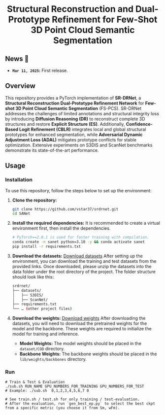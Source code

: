 <h1 align="center">Structural Reconstruction and Dual-Prototype Refinement for
Few-Shot 3D Point Cloud Semantic Segmentation</h1>


## News :newspaper:
* **`Mar 11, 2025`:** First release.

## Overview  
This repository provides a PyTorch implementation of **SR-DRNet**, a **Structural Reconstruction Dual-Prototype Refinement Network** for **Few-shot 3D Point Cloud Semantic Segmentation** (FS-PCS). SR-DRNet addresses the challenges of limited annotations and structural integrity loss by introducing **Diffusion Reasoning (DR)** to reconstruct complete 3D structures and restore **Explicit Structure (ES)**. Additionally, **Confidence-Based Logit Refinement (CBLR)** integrates local and global structural prototypes for enhanced segmentation, while **Adversarial Dynamic Adjustment Loss (ADAL)** mitigates prototype conflicts for stable optimization. Extensive experiments on S3DIS and ScanNet benchmarks demonstrate its state-of-the-art performance.

## Usage

### Installation
To use this repository, follow the steps below to set up the environment:

1. **Clone the repository:**
   ```bash
   git clone https://github.com/vstar37/srdrnet.git
   cd SANet

2.	**Install the required dependencies:**
    It is recommended to create a virtual environment first, then install the dependencies.
    ```bash
    # PyTorch==2.0.1 is used for faster training with compilation.
    conda create -n sanet python=3.10 -y && conda activate sanet
    pip install -r requirements.txt

3. **Download the datasets:**
   [Download datasets](https://drive.google.com/drive/folders/1ehBdZcQWRVshFxR2u7-E1Uv-fwhkdOiE?usp=drive_link)
    After setting up the environment, you can download the training and test datasets from the provided links. Once downloaded, please unzip the datasets into the data folder under the root directory of the project. The folder structure should look like this:
   ```bash
   srdrnet/
   ├── datasets/
   │   ├── S3DIS/
   │   ├── ScanNet/
   ├── requirements.txt
   └── … (other project files)
4. **Download the weights:**
   [Download weights](https://drive.google.com/drive/folders/1ehBdZcQWRVshFxR2u7-E1Uv-fwhkdOiE?usp=drive_link)
   After downloading the datasets, you will need to download the pretrained weights for the model and the backbone. These weights are required to initialize the model for training and inference.

   - **Model Weights:** The model weights should be placed in the `dataset/COD` directory.
   - **Backbone Weights:** The backbone weights should be placed in the `lib/weights/backbones` directory.

### Run
```shell
# Train & Test & Evaluation
./sub.sh RUN_NAME GPU_NUMBERS_FOR_TRAINING GPU_NUMBERS_FOR_TEST
# Example: ./sub.sh  0,1,2,3,4,5,6,7 0

# See train.sh / test.sh for only training / test-evaluation.
# After the evaluation, run `gen_best_ep.py` to select the best ckpt from a specific metric (you choose it from Sm, wFm).
```




   
